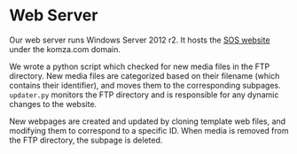 # Web Server

Our web server runs Windows Server 2012 r2. It hosts the [SOS website](http://sos.komza.com) under the komza.com domain.

We wrote a python script which checked for new media files in the FTP directory. New media files are categorized based on their filename (which contains their identifier), and moves them to the corresponding subpages. `updater.py` monitors the FTP directory and is responsible for any dynamic changes to the website.

New webpages are created and updated by cloning template web files, and modifying them to correspond to a specific ID. When media is removed from the FTP directory, the subpage is deleted.
